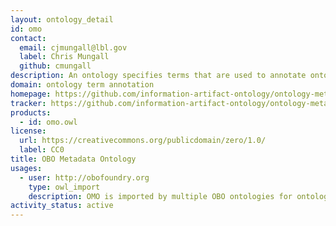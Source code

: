 ```yaml
---
layout: ontology_detail
id: omo
contact:
  email: cjmungall@lbl.gov
  label: Chris Mungall
  github: cmungall
description: An ontology specifies terms that are used to annotate ontology terms for all OBO ontologies. The ontology was developed as part of Information Artifact Ontology (IAO).
domain: ontology term annotation
homepage: https://github.com/information-artifact-ontology/ontology-metadata
tracker: https://github.com/information-artifact-ontology/ontology-metadata/issues
products:
  - id: omo.owl
license:
  url: https://creativecommons.org/publicdomain/zero/1.0/
  label: CC0
title: OBO Metadata Ontology
usages:
  - user: http://obofoundry.org
    type: owl_import
    description: OMO is imported by multiple OBO ontologies for ontology term annotations.
activity_status: active
---
```

